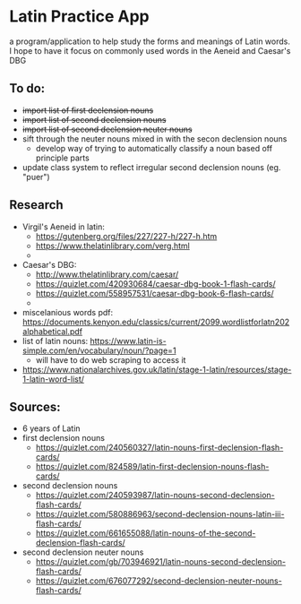 # Latin Practice App

a program/application to help study the forms and meanings of Latin words. I hope to have it focus on commonly used words in the Aeneid and Caesar's DBG

## To do:
- ~~import list of first declension nouns~~
- ~~import list of second declension nouns~~
- ~~import list of second declension neuter nouns~~
- sift through the neuter nouns mixed in with the secon declension nouns
    - develop way of trying to automatically classify a noun based off principle parts
- update class system to reflect irregular second declension nouns (eg. "puer") 

## Research
- Virgil's Aeneid in latin: 
    - https://gutenberg.org/files/227/227-h/227-h.htm
    - https://www.thelatinlibrary.com/verg.html
    - 
- Caesar's DBG:
    - http://www.thelatinlibrary.com/caesar/
    - https://quizlet.com/420930684/caesar-dbg-book-1-flash-cards/
    - https://quizlet.com/558957531/caesar-dbg-book-6-flash-cards/
    - 
- miscelanious words pdf: https://documents.kenyon.edu/classics/current/2099.wordlistforlatn202alphabetical.pdf
- list of latin nouns: https://www.latin-is-simple.com/en/vocabulary/noun/?page=1
    - will have to do web scraping to access it
- https://www.nationalarchives.gov.uk/latin/stage-1-latin/resources/stage-1-latin-word-list/


## Sources:
- 6 years of Latin
- first declension nouns
    - https://quizlet.com/240560327/latin-nouns-first-declension-flash-cards/
    - https://quizlet.com/824589/latin-first-declension-nouns-flash-cards/
- second declension nouns
    - https://quizlet.com/240593987/latin-nouns-second-declension-flash-cards/
    - https://quizlet.com/580886963/second-declension-nouns-latin-iii-flash-cards/
    - https://quizlet.com/661655088/latin-nouns-of-the-second-declension-flash-cards/
- second declension neuter nouns
    - https://quizlet.com/gb/703946921/latin-nouns-second-declension-flash-cards/
    - https://quizlet.com/676077292/second-declension-neuter-nouns-flash-cards/
